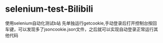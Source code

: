 # selenium-test-Bilibili
使用selenium自动化测试b站
先单独运行getcookie,手动登录后打开控制台按回车键，可以发现多了jsoncookie.json文件，之后就可以实现自动登录正常运行其他代码
